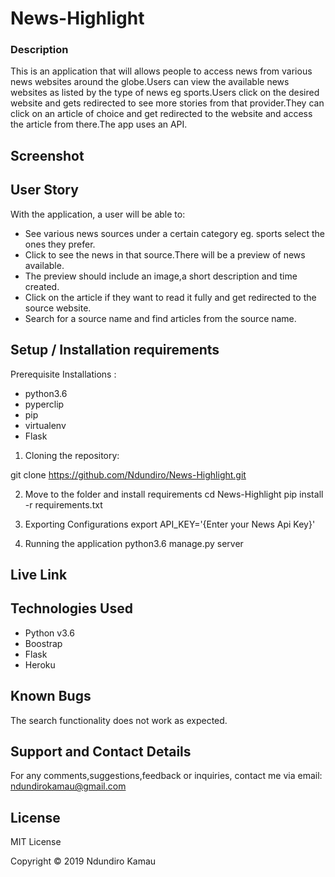 # News-Highlight

### Description

This is an application that will allows people to access news from various news websites around the globe.Users can view the available news websites as listed by the type of news eg sports.Users click on the desired website and gets redirected to see more stories from that provider.They can click on an article of choice and get redirected to the website and access the article from there.The app uses an API.

## Screenshot

## User Story

With the application, a user will be able to:
* See various news sources under a certain category eg. sports select the ones they prefer.
* Click to see the news in that source.There will be a preview of news available.
* The preview should include an image,a short description and time created.
* Click on the article if they want to read it fully and get redirected to the source website.
* Search for a source name and find articles from the source name. 

## Setup / Installation requirements

Prerequisite Installations :
* python3.6
* pyperclip
* pip
* virtualenv
* Flask

1. Cloning the repository:

git clone https://github.com/Ndundiro/News-Highlight.git

2. Move to the folder and install requirements
cd News-Highlight
pip install -r requirements.txt

3. Exporting Configurations
export API_KEY='{Enter your News Api Key}'

4. Running the application
python3.6 manage.py server

## Live Link



## Technologies Used
* Python v3.6
* Boostrap
* Flask
* Heroku


## Known Bugs
The search functionality does not work as expected.

## Support and Contact Details
For any comments,suggestions,feedback or inquiries, contact me via email: ndundirokamau@gmail.com



## License
MIT License

Copyright &copy; 2019 Ndundiro Kamau

